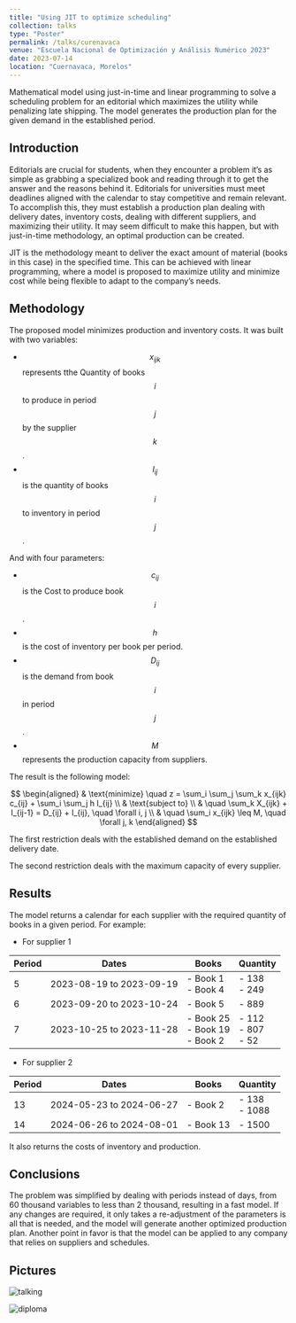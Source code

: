 ```yaml
---
title: "Using JIT to optimize scheduling"
collection: talks
type: "Poster"
permalink: /talks/curenavaca
venue: "Escuela Nacional de Optimización y Análisis Numérico 2023"
date: 2023-07-14
location: "Cuernavaca, Morelos"
---
```


Mathematical model using just-in-time and linear programming to solve a scheduling problem for an editorial which maximizes the utility while penalizing late shipping. The model generates the production plan for the given demand in the established period.

Introduction
------
Editorials are crucial for students, when they encounter a problem it’s as simple as grabbing a specialized book and reading through it to get the answer and the reasons behind it. Editorials for universities must meet deadlines aligned with the calendar to stay competitive and remain relevant. To accomplish this, they must establish a production plan dealing with delivery dates, inventory costs, dealing with different suppliers, and maximizing their utility. It may seem difficult to make this happen, but with just-in-time methodology, an optimal production can be created.

JIT is the methodology meant to deliver the exact amount of material (books in this case) in the specified time. This can be achieved with linear programming, where a model is proposed to maximize utility and minimize cost while being flexible to adapt to the company’s needs.



Methodology
------
The proposed model minimizes production and inventory costs.
It was built with two variables:
- $$x_{ijk}$$ represents tthe Quantity of books $$i$$ to produce in period $$j$$ by the supplier $$k$$.
- $$I_{ij}$$ is the quantity of books $$i$$ to inventory in period $$j$$.



And with four parameters:

- $$c_{ij}$$ is the Cost to produce book $$i$$.
- $$h$$ is the cost of inventory per book per period.
- $$D_{ij}$$ is the demand from book $$i$$ in period $$j$$.
- $$M$$ represents the production capacity from suppliers.


The result is the following model:


$$ \begin{aligned} & \text{minimize} \quad z = \sum_i \sum_j \sum_k x_{ijk} c_{ij} + \sum_i \sum_j h I_{ij} \\ & \text{subject to} \\ & \quad \sum_k X_{ijk} + I_{ij-1} = D_{ij} + I_{ij}, \quad \forall i, j \\ & \quad \sum_i x_{ijk} \leq M, \quad \forall j, k \end{aligned} $$



The first restriction deals with the established demand on the established delivery date.


The second restriction deals with the maximum capacity of every supplier.

Results 
------
The model returns a calendar for each supplier with the required quantity of books in a given period. For example:
- For supplier 1


| Period | Dates                        | Books                           | Quantity                  |
|--------|------------------------------|---------------------------------|---------------------------|
| 5      | 2023-08-19 to 2023-09-19     | - Book 1<br>- Book 4           | - 138<br>- 249            |
| 6      | 2023-09-20 to 2023-10-24     | - Book 5                        | - 889                     |
| 7      | 2023-10-25 to 2023-11-28     | - Book 25<br>- Book 19<br>- Book 2 | - 112<br>- 807<br>- 52   |




- For supplier 2


| Period | Dates                        | Books                           | Quantity                  |
|--------|------------------------------|---------------------------------|---------------------------|
| 13      | 2024-05-23 to 2024-06-27     | - Book 2            | - 138<br>- 1088            |
| 14     | 2024-06-26 to 2024-08-01   | - Book 13                        | - 1500                     |



It also returns the costs of inventory and production. 

Conclusions
------
The problem was simplified by dealing with periods instead of days, from 60 thousand variables to less than 2 thousand, resulting in a fast model. If any changes are required, it only takes a re-adjustment of the parameters is all that is needed, and the model will generate another optimized production plan. Another point in favor is that the model can be applied to any company that relies on suppliers and schedules.


Pictures
------
![talking](https://axelqc.github.io/images/1688690362423.png)

![diploma](https://axelqc.github.io/images/1688690361919.png)



